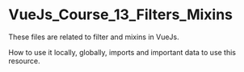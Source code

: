 # VueJs_Course_13_Filters_Mixins

These files are related to filter and mixins in VueJs.

How to use it locally, globally, imports and important data to use this resource.